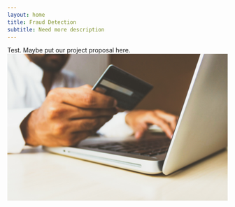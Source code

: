 ```yaml
---
layout: home
title: Fraud Detection
subtitle: Need more description
---
```

Test. Maybe put our project proposal here.
![Img](assets/img/CreditCardCover-min.jpg)
 
